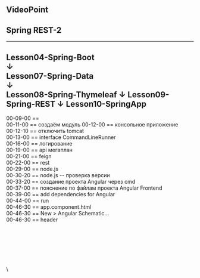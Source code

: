 
VideoPoint
---
Spring REST-2
---
---
Lesson04-Spring-Boot  
↓  
Lesson07-Spring-Data  
↓  
Lesson08-Spring-Thymeleaf
↓
Lesson09-Spring-REST
↓
**Lesson10-SpringApp**
---  
  
00-09-00 ==   
00-11-00 == создаём модуль
00-12-00 == консольное приложение  
00-12-10 == отключить tomcat  
00-13-00 == interface CommandLineRunner  
00-16-00 == логирование  
00-19-00 == api мегаплан  
00-21-00 == feign   
00-22-00 == rest   
00-29-00 == node.js   
00-30-20 == node.js -- проверка версии  
00-33-20 == создание проекта Angular через cmd   
00-37-00 == пояснение по файлам проекта Angular Frontend     
00-39-00 == add dependencies for Angular    
00-44-00 == run    
00-46-30 == app.component.html     
00-46-30 == New > Angular Schematic...     
00-46-30 == header     
















\
\
\
\
\
\
\

